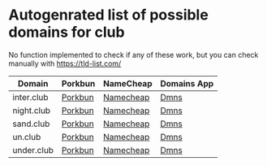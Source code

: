# Autogenrated list of possible domains for club

No function implemented to check if any of these work, but you can check manually with https://tld-list.com/

| Domain | Porkbun | NameCheap | Domains App |
|---|---|---|---|
| inter.club | [Porkbun](https://porkbun.com/checkout/search?prb=e814663da1&tlds=&idnLanguage=&search=search&q=inter.club) | [Namecheap](https://www.namecheap.com/domains/registration/results/?domain=inter.club) | [Dmns](https://dmns.app/domains?q=inter.club) |
| night.club | [Porkbun](https://porkbun.com/checkout/search?prb=e814663da1&tlds=&idnLanguage=&search=search&q=night.club) | [Namecheap](https://www.namecheap.com/domains/registration/results/?domain=night.club) | [Dmns](https://dmns.app/domains?q=night.club) |
| sand.club | [Porkbun](https://porkbun.com/checkout/search?prb=e814663da1&tlds=&idnLanguage=&search=search&q=sand.club) | [Namecheap](https://www.namecheap.com/domains/registration/results/?domain=sand.club) | [Dmns](https://dmns.app/domains?q=sand.club) |
| un.club | [Porkbun](https://porkbun.com/checkout/search?prb=e814663da1&tlds=&idnLanguage=&search=search&q=un.club) | [Namecheap](https://www.namecheap.com/domains/registration/results/?domain=un.club) | [Dmns](https://dmns.app/domains?q=un.club) |
| under.club | [Porkbun](https://porkbun.com/checkout/search?prb=e814663da1&tlds=&idnLanguage=&search=search&q=under.club) | [Namecheap](https://www.namecheap.com/domains/registration/results/?domain=under.club) | [Dmns](https://dmns.app/domains?q=under.club) |
